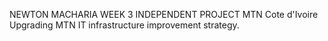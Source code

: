 NEWTON MACHARIA 
WEEK 3 INDEPENDENT PROJECT
MTN Cote d'Ivoire 
Upgrading MTN IT infrastructure improvement strategy.
